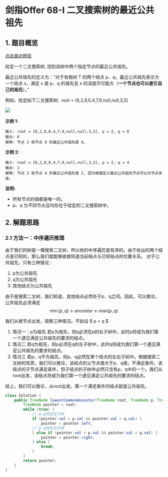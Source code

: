 # 剑指Offer 68-I 二叉搜索树的最近公共祖先

## 1. 题目概览

[点此直达题目](https://leetcode-cn.com/problems/er-cha-sou-suo-shu-de-zui-jin-gong-gong-zu-xian-lcof/)

给定一个二叉搜索树, 找到该树中两个指定节点的最近公共祖先。

最近公共祖先的定义为：“对于有根树 T 的两个结点 p、q，最近公共祖先表示为一个结点 x，满足 x 是 p、q 的祖先且 x 的深度尽可能大（**一个节点也可以是它自己的祖先**）。”

例如，给定如下二叉搜索树:  root = [6,2,8,0,4,7,9,null,null,3,5]


![](https://assets.leetcode-cn.com/aliyun-lc-upload/uploads/2018/12/14/binarysearchtree_improved.png)
 

**示例 1:**

```
输入: root = [6,2,8,0,4,7,9,null,null,3,5], p = 2, q = 8
输出: 6 
解释: 节点 2 和节点 8 的最近公共祖先是 6。
```

**示例 2:**

```
输入: root = [6,2,8,0,4,7,9,null,null,3,5], p = 2, q = 4
输出: 2
解释: 节点 2 和节点 4 的最近公共祖先是 2, 因为根据定义最近公共祖先节点可以为节点本身。
```

**说明:**

* 所有节点的值都是唯一的。
* p、q 为不同节点且均存在于给定的二叉搜索树中。

## 2. 解题思路

### 2.1 方法一：中序遍历推理

由于我们的树是一棵搜索二叉树，所以他的中序遍历是有序的。由于给出的两个结点是已知的，那么我们就能够直接知道当前结点与已知结点的位置关系。
对于公共祖先，只有三种情况：
1. p为公共祖先
2. q为公共祖先
3. 其他结点为公共祖先

由于是搜索二叉树，我们知道，其他结点必然处于p、q之间。因此，可以推论，公共祖先必须满足
$$ \min(p,q) \leq ancestor \leq max(p,q) $$

我们从根节点出发，观察三种情况。不妨设 $ p < q $
1. 情况一：p为祖先
   若p为祖先，则q必须在p的右子树中，此时p将成为我们第一个遇见满足公共祖先的要求的结点。
2. 情况二
   若q为祖先，则p必须在q的左子树中，此时q将成为我们第一个遇见满足公共祖先的要求的结点。
3. 情况三
   若p、q不为祖先，则p、q必然在某个结点的左右子树中。根据搜索二叉树的性质，我们可以推论，该结点的父节点值大于p、q值，不满足条件。该结点的子节点满足条件，但子结点的子树中必然只含有p、q中的一个。我们从root出发，该结点将成为我们第一个遇见满足公共祖先的要求的结点。

综上，我们可以推论，从root出发，第一个满足条件的结点就是公共祖先。

```java
class Solution {
    public TreeNode lowestCommonAncestor(TreeNode root, TreeNode p, TreeNode q) {
        TreeNode pointer = root;
        while (true) {
            // p q均在左子树
            if (pointer.val > p.val && pointer.val > q.val) {
                pointer = pointer.left;
            // p q均在右子树
            } else if (pointer.val < p.val && pointer.val < q.val) {
                pointer = pointer.right;
            } else {
                break;
            }
        }
        return pointer;
    }
}
```